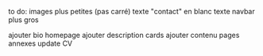 to do:
images plus petites (pas carré)
texte "contact" en blanc
texte navbar plus gros

ajouter bio homepage
ajouter description cards
ajouter contenu pages annexes
update CV
